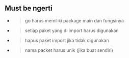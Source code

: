 ## Must be ngerti
- > go harus memiliki package main dan fungsinya
- > setiap paket yang di import harus digunakan
- > hapus paket import jika tidak digunakan
- > nama packet harus unik (jika buat sendiri)
